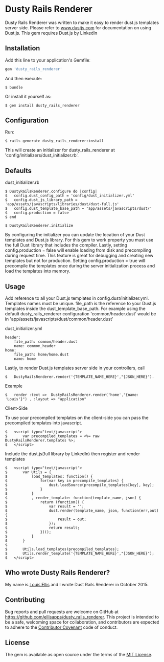 # Dusty Rails Renderer

Dusty Rails Renderer was written to make it easy to render dust.js templates server side. Please refer to <a href="www.dustjs.com">www.dustjs.com</a> for documentation on using Dust.js. This gem requires Dust.js by LinkedIn

## Installation

Add this line to your application's Gemfile:

```ruby
gem 'dusty_rails_renderer'
```

And then execute:

    $ bundle

Or install it yourself as:

    $ gem install dusty_rails_renderer

## Configuration

Run:

	$ rails generate dusty_rails_renderer:install

This will create an initializer for dusty_rails_renderer at 'config/initializers/dust_initializer.rb'. 

## Defaults

dust_initializer.rb

	$ DustyRailsRenderer.configure do |config|
	$ 	config.dust_config_path = 'config/dust_initializer.yml'
	$ 	config.dust_js_library_path = 'app/assets/javascripts/libraries/dust/dust-full.js'
	$ 	config.dust_template_base_path = 'app/assets/javascripts/dust/'
	$ 	config.production = false	  
	$ end

	$ DustyRailsRenderer.initialize


By configuring the initializer you can update the location of your Dust templates and Dust.js library. For this gem to work property you must use the full Dust library that includes the compiler. Lastly, setting config.production = false will enable loading from disk and precompiling during request time. This
feature is great for debugging and creating new templates but not for production. Setting config.production = true will precompile the templates once
during the server initialization process and load the templates into memory.

## Usage

Add reference to all your Dust.js templates in config.dust/initializer.yml. Templates names must be unique. file_path is the reference to your Dust.js templates
inside the dust_template_base_path. For example using the default dusty_rails_renderer configuration 'common/header.dust' would be in 'app/assets/javascripts/dust/common/header.dust'

dust_initializer.yml

	header:
  		file_path: common/header.dust
  		name: common_header
	home:
  		file_path: home/home.dust
  		name: home

Lastly, to render Dust.js templates server side in your controllers, call  
	
	$	DustyRailsRenderer.render('{TEMPLATE_NAME_HERE}',"{JSON_HERE}"). 

Example

	$	render :text =>  DustyRailsRenderer.render('home',"{name: 'Louis'}") , :layout => "application"

Client-Side

To use your precompiled templates on the client-side you can pass the precompiled templates into javascript.

	$	<script type="text/javascript">
	$		var precompiled_templates = <%= raw DustyRailsRenderer.templates %>;
	$	</script>

Include the dust.js(full library by LinkedIn) then register and render templates

	$	<script type="text/javascript">
	$		var Utils = {
	$			load_templates: function() {
	$    			for(var key in precompile_templates) {
	$	  	  			dust.loadSource(precompile_templates[key], key);
	$    			}
	$			} 
	$		    , render_template: function(template_name, json) { 
	$				return (function() {
	$					var result = '';
	$	   				dust.render(template_name, json, function(err,out) {
	$						result = out;
	$					});
	$					return result;
	$				})();
	$			}
	$		}
	$
	$		Utils.load_templates(precompiled_templates);
	$		Utils.render_template('{TEMPLATE_NAME_HERE}',"{JSON_HERE}");
	$	</script>

## Who wrote Dusty Rails Renderer?

My name is <a href="http://louisellis.com/">Louis Ellis</a> and I wrote Dust Rails Renderer in October 2015.

## Contributing

Bug reports and pull requests are welcome on GitHub at https://github.com/ellisapps/dusty_rails_renderer. This project is intended to be a safe, welcoming space for collaboration, and contributors are expected to adhere to the <a href="http://contributor-covenant.org">Contributor Covenant</a> code of conduct.


## License

The gem is available as open source under the terms of the [MIT License](http://opensource.org/licenses/MIT).

